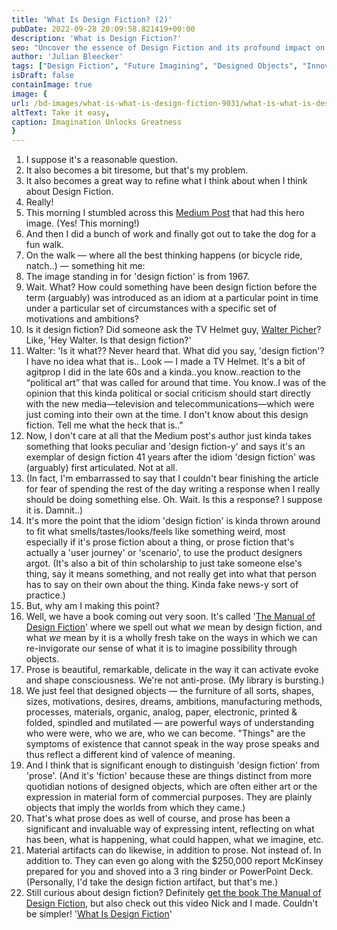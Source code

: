```yaml
---
title: 'What Is Design Fiction? (2)'
pubDate: 2022-09-28 20:09:58.821419+00:00
description: 'What is Design Fiction?'
seo: "Uncover the essence of Design Fiction and its profound impact on imagining future possibilities through objects. Dive into a thought-provoking discussion on how design fiction transcends traditional prose, offering a fresh perspective on envisioning the future. Discover our new book, 'The Manual of Design Fiction,' for a comprehensive guide on redefining creativity and innovation in design. Explore the historical roots of design fiction and join us in reimagining the future through tangible artifacts."
author: 'Julian Bleecker'
tags: ["Design Fiction", "Future Imagining", "Designed Objects", "Innovation", "Creative Design", "Manual of Design Fiction", "Design History", "Tangible Artifacts", "Future Possibilities", "Book Release"]
isDraft: false
containImage: true
image: {
url: /bd-images/what-is-what-is-design-fiction-9031/what-is-what-is-design-fiction-9031_73acdf04-7ee6-4351-b451-b724451076d7.jpg,
altText: Take it easy,
caption: Imagination Unlocks Greatness
}
---
```


1. I suppose it's a reasonable question.
2. It also becomes a bit tiresome, but that's my problem.
3. It also becomes a great way to refine what I think about when I think about Design Fiction.
4. Really!
5. This morning I stumbled across this [Medium Post](https://medium.com/predict/sci-fi-prototyping-design-fiction-and-worldbuilding-what-differences-ca6a5bbd189) that had this hero image. (Yes! This morning!)
6. And then I did a bunch of work and finally got out to take the dog for a fun walk.
7. On the walk — where all the best thinking happens (or bicycle ride, natch..) — something hit me:
8. The image standing in for 'design fiction' is from 1967.
9. Wait. What? How could something have been design fiction before the term (arguably) was introduced as an idiom at a particular point in time under a particular set of circumstances with a specific set of motivations and ambitions?
10. Is it design fiction? Did someone ask the TV Helmet guy, [Walter Picher](http://foundation.generali.at/en/collection/artist/pichler-walter/artwork/tv-helm-tragbares-wohnzimmer.html#.YzSh6-zMI0Q)? Like, 'Hey Walter. Is that design fiction?'
11. Walter: 'Is it what?? Never heard that. What did you say, 'design fiction'? I have no idea what that is.. Look — I made a TV Helmet. It's a bit of agitprop I did in the late 60s and a kinda..you know..reaction to the “political art” that was called for around that time. You know..I was of the opinion that this kinda political or social criticism should start directly with the new media—television and telecommunications—which were just coming into their own at the time. I don't know about this design fiction. Tell me what the heck that is.."
12. Now, I don't care at all that the Medium post's author just kinda takes something that looks peculiar and 'design fiction-y' and says it's an exemplar of design fiction 41 years after the idiom 'design fiction' was (arguably) first articulated. Not at all.
13. (In fact, I'm embarrassed to say that I couldn't bear finishing the article for fear of spending the rest of the day writing a response when I really should be doing something else. Oh. Wait. Is this a response? I suppose it is. Damnit..)
14. It's more the point that the idiom 'design fiction' is kinda thrown around to fit what smells/tastes/looks/feels like something weird, most especially if it's prose fiction about a thing, or prose fiction that's actually a 'user journey' or 'scenario', to use the product designers argot. (It's also a bit of thin scholarship to just take someone else's thing, say it means something, and not really get into what that person has to say on their own about the thing. Kinda fake news-y sort of practice.)
15. But, why am I making this point?
16. Well, we have a book coming out very soon. It's called '[The Manual of Design Fiction](https://nearfuturelaboratory.myshopify.com/products/the-manual-of-design-fiction)' where we spell out what _we_ mean by design fiction, and what _we_ mean by it is a wholly fresh take on the ways in which we can re-invigorate our sense of what it is to imagine possibility through objects.
17. Prose is beautiful, remarkable, delicate in the way it can activate evoke and shape consciousness. We're not anti-prose. (My library is bursting.)
18. We just feel that designed objects — the furniture of all sorts, shapes, sizes, motivations, desires, dreams, ambitions, manufacturing methods, processes, materials, organic, analog, paper, electronic, printed & folded, spindled and mutilated — are powerful ways of understanding who were were, who we are, who we can become. "Things" are the symptoms of existence that cannot speak in the way prose speaks and thus reflect a different kind of valence of meaning. 
19. And I think that is significant enough to distinguish 'design fiction' from 'prose'. (And it's 'fiction' because these are things distinct from more quotidian notions of designed objects, which are often either art or the expression in material form of commercial purposes. They are plainly objects that imply the worlds from which they came.)
20. That's what prose does as well of course, and prose has been a significant and invaluable way of expressing intent, reflecting on what has been, what is happening, what could happen, what we imagine, etc.
21. Material artifacts can do likewise, in addition to prose. Not instead of. In addition to. They can even go along with the $250,000 report McKinsey prepared for you and shoved into a 3 ring binder or PowerPoint Deck. (Personally, I'd take the design fiction artifact, but that's me.)
22. Still curious about design fiction? Definitely [get the book The Manual of Design Fiction](https://nearfuturelaboratory.com/the-manual-of-design-fiction), but also check out this video Nick and I made. Couldn't be simpler! '[What Is Design Fiction](https://youtu.be/t_UT78JOauM)'
